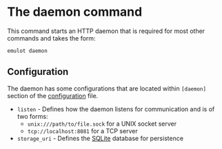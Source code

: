 # The daemon command

This command starts an HTTP daemon that is required for most other commands
and takes the form:

```
emulot daemon
```

## Configuration

The daemon has some configurations that are located within `[daemon]` section
of the [configuration](../configuration.md) file.

* `listen` - Defines how the daemon listens for communication and is of two forms:
    - `unix:///path/to/file.sock` for a UNIX socket server
    - `tcp://localhost:8081` for a TCP server
* `storage_uri` - Defines the [SQLite](https://sqlite.org) database for persistence

